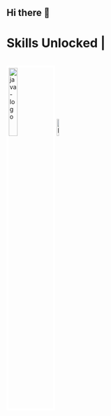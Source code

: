 ## Hi there 👋

<!--
**vanshr21/vanshr21** is a ✨ _special_ ✨ repository because its `README.md` (this file) appears on your GitHub profile.

Here are some ideas to get you started:

- 🔭 I’m currently working on ...
- 🌱 I’m currently learning ...
- 👯 I’m looking to collaborate on ...
- 🤔 I’m looking for help with ...
- 💬 Ask me about ...
- 📫 How to reach me: ...
- 😄 Pronouns: ...
- ⚡ Fun fact: ...
-->
<footer>
    <h1>Skills Unlocked | </h1>
    <br>
    <img src = "https://logos-world.net/wp-content/uploads/2022/07/Java-Logo.png" alt = "java-logo" width = 20% height = 20% padding = "2" style = "border: 5px solid white;"/>
    <img src = "https://upload.wikimedia.org/wikipedia/commons/c/c3/Python-logo-notext.svg" alt = "Python-Image" width = 10% height = 10%/>
    
    
        
    
</footer>
